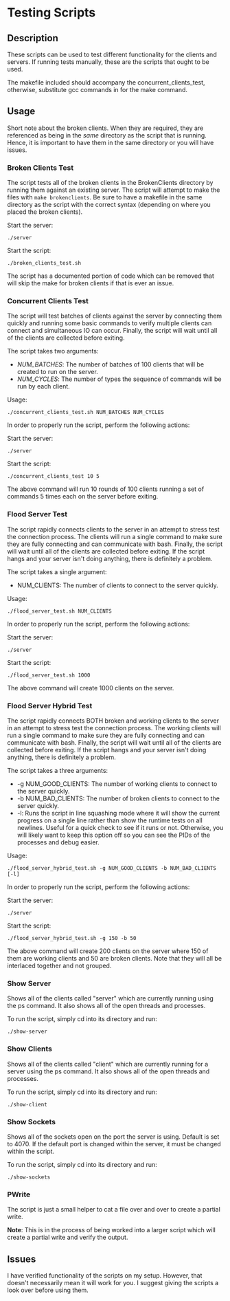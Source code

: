 
# Testing Scripts

## Description
These scripts can be used to test different functionality for the clients and servers. If running tests manually, these are the scripts that ought to be used.

The makefile included should accompany the concurrent_clients_test, otherwise, substitute gcc commands in for the make command.

## Usage
Short note about the broken clients. When they are required, they are referenced as being in the _same_ directory as the script that is running. Hence, it is important to have them in the same directory or you will have issues.

### Broken Clients Test
The script tests all of the broken clients in the BrokenClients directory by running them against an existing server. The script will attempt to make the files with ```make brokenclients```. Be sure to have a makefile in the same directory as the script with the correct syntax (depending on where you placed the broken clients).

Start the server:
```
./server
```

Start the script:
```
./broken_clients_test.sh
```

The script has a documented portion of code which can be removed that will skip the make for broken clients if that is ever an issue.

### Concurrent Clients Test
The script will test batches of clients against the server by connecting them quickly and running some basic commands to verify multiple clients can connect and simultaneous IO can occur. Finally, the script will wait until all of the clients are collected before exiting.

The script takes two arguments:
- _NUM_BATCHES_: The number of batches of 100 clients that will be created to run on the server.
- _NUM_CYCLES_: The number of types the sequence of commands will be run by each client.

Usage:
```
./concurrent_clients_test.sh NUM_BATCHES NUM_CYCLES
```

In order to properly run the script, perform the following actions:

Start the server:
```
./server
```

Start the script:
```
./concurrent_clients_test 10 5
```

The above command will run 10 rounds of 100 clients running a set of commands 5 times each on the server before exiting.

### Flood Server Test
The script rapidly connects clients to the server in an attempt to stress test the connection process. The clients will run a single command to make sure they are fully connecting and can communicate with bash. Finally, the script will wait until all of the clients are collected before exiting. If the script hangs and your server isn't doing anything, there is definitely a problem.

The script takes a single argument:
- NUM_CLIENTS: The number of clients to connect to the server quickly.

Usage:
```
./flood_server_test.sh NUM_CLIENTS
```

In order to properly run the script, perform the following actions:

Start the server:
```
./server
```

Start the script:
```
./flood_server_test.sh 1000
```

The above command will create 1000 clients on the server.

### Flood Server Hybrid Test
The script rapidly connects BOTH broken and working clients to the server in an attempt to stress test the connection process. The working clients will run a single command to make sure they are fully connecting and can communicate with bash. Finally, the script will wait until all of the clients are collected before exiting. If the script hangs and your server isn't doing anything, there is definitely a problem.

The script takes a three arguments:
- -g NUM_GOOD_CLIENTS: The number of working clients to connect to the server quickly.
- -b NUM_BAD_CLIENTS: The number of broken clients to connect to the server quickly.
- -l: Runs the script in line squashing mode where it will show the current progress on a single line rather than show the runtime tests on all newlines. Useful for a quick check to see if it runs or not. Otherwise, you will likely want to keep this option off so you can see the PIDs of the processes and debug easier.

Usage:
```
./flood_server_hybrid_test.sh -g NUM_GOOD_CLIENTS -b NUM_BAD_CLIENTS [-l]
```

In order to properly run the script, perform the following actions:

Start the server:
```
./server
```

Start the script:
```
./flood_server_hybrid_test.sh -g 150 -b 50
```

The above command will create 200 clients on the server where 150 of them are working clients and 50 are broken clients. Note that they will all be interlaced together and not grouped.

### Show Server
Shows all of the clients called "server" which are currently running using the ps command. It also shows all of the open threads and processes.

To run the script, simply cd into its directory and run:
```
./show-server
```

### Show Clients
Shows all of the clients called "client" which are currently running for a server using the ps command. It also shows all of the open threads and processes.

To run the script, simply cd into its directory and run:
```
./show-client
```

### Show Sockets
Shows all of the sockets open on the port the server is using. Default is set to 4070. If the default port is changed within the server, it must be changed within the script.

To run the script, simply cd into its directory and run:
```
./show-sockets
```

### PWrite
The script is just a small helper to cat a file over and over to create a partial write.

**Note**: This is in the process of being worked into a larger script which will create a partial write and verify the output.

## Issues
I have verified functionality of the scripts on my setup. However, that doesn't necessarily mean it will work for you. I suggest giving the scripts a look over before using them.
